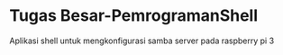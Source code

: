 # Tugas Besar-PemrogramanShell

Aplikasi shell untuk mengkonfigurasi samba server pada raspberry pi 3 <br/>
